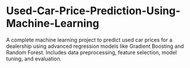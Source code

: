 # Used-Car-Price-Prediction-Using-Machine-Learning
A complete machine learning project to predict used car prices for a dealership using advanced regression models like Gradient Boosting and Random Forest. Includes data preprocessing, feature selection, model tuning, and evaluation.
